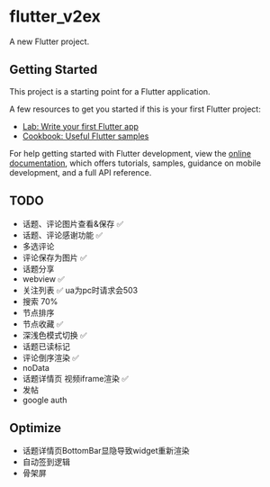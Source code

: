 # flutter_v2ex

A new Flutter project.

## Getting Started

This project is a starting point for a Flutter application.

A few resources to get you started if this is your first Flutter project:

- [Lab: Write your first Flutter app](https://docs.flutter.dev/get-started/codelab)
- [Cookbook: Useful Flutter samples](https://docs.flutter.dev/cookbook)

For help getting started with Flutter development, view the
[online documentation](https://docs.flutter.dev/), which offers tutorials,
samples, guidance on mobile development, and a full API reference.

## TODO
+ 话题、评论图片查看&保存 ✅
+ 话题、评论感谢功能 ✅
+ 多选评论
+ 评论保存为图片 ✅
+ 话题分享
+ webview ✅
+ 关注列表 ✅ ua为pc时请求会503
+ 搜索  70%
+ 节点排序
+ 节点收藏 ✅
+ 深浅色模式切换 ✅
+ 话题已读标记
+ 评论倒序渲染 ✅
+ noData
+ 话题详情页 视频iframe渲染 ✅
+ 发帖
+ google auth

## Optimize
+ 话题详情页BottomBar显隐导致widget重新渲染
+ 自动签到逻辑
+ 骨架屏